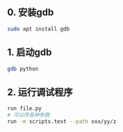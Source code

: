 ## 0. 安装gdb

```bash
sudo apt install gdb
```

## 1. 启动gdb

```bash
gdb python
```

## 2. 运行调试程序

```bash
run file.py
# 可以传各种参数
run -m scripts.test --path xxx/yy/z
```

